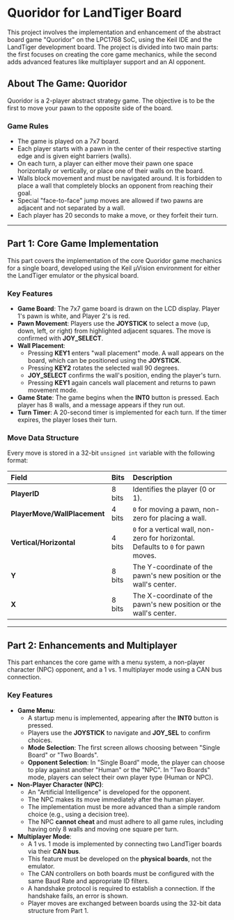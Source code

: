 # Quoridor for LandTiger Board

This project involves the implementation and enhancement of the abstract board game "Quoridor" on the LPC1768 SoC, using the Keil IDE and the LandTiger development board. The project is divided into two main parts: the first focuses on creating the core game mechanics, while the second adds advanced features like multiplayer support and an AI opponent.

## About The Game: Quoridor

Quoridor is a 2-player abstract strategy game. The objective is to be the first to move your pawn to the opposite side of the board.

### Game Rules
* The game is played on a 7x7 board. 
* Each player starts with a pawn in the center of their respective starting edge and is given eight barriers (walls). 
* On each turn, a player can either move their pawn one space horizontally or vertically, or place one of their walls on the board. 
* Walls block movement and must be navigated around.  It is forbidden to place a wall that completely blocks an opponent from reaching their goal. 
* Special "face-to-face" jump moves are allowed if two pawns are adjacent and not separated by a wall. 
* Each player has 20 seconds to make a move, or they forfeit their turn. 

---

## Part 1: Core Game Implementation

This part covers the implementation of the core Quoridor game mechanics for a single board, developed using the Keil µVision environment for either the LandTiger emulator or the physical board. 

### Key Features
* **Game Board**: The 7x7 game board is drawn on the LCD display.  Player 1's pawn is white, and Player 2's is red. 
* **Pawn Movement**: Players use the **JOYSTICK** to select a move (up, down, left, or right) from highlighted adjacent squares.  The move is confirmed with **JOY_SELECT**. 
* **Wall Placement**:
    * Pressing **KEY1** enters "wall placement" mode.  A wall appears on the board, which can be positioned using the **JOYSTICK**. 
    * Pressing **KEY2** rotates the selected wall 90 degrees. 
    * **JOY_SELECT** confirms the wall's position, ending the player's turn. 
    * Pressing **KEY1** again cancels wall placement and returns to pawn movement mode. 
* **Game State**: The game begins when the **INT0** button is pressed.  Each player has 8 walls, and a message appears if they run out. 
* **Turn Timer**: A 20-second timer is implemented for each turn.  If the timer expires, the player loses their turn. 

### Move Data Structure
Every move is stored in a 32-bit `unsigned int` variable with the following format: 

| Field | Bits | Description |
| :--- | :--- | :--- |
| **PlayerID** | 8 bits | Identifies the player (0 or 1).  |
| **PlayerMove/WallPlacement** | 4 bits | `0` for moving a pawn, non-zero for placing a wall.  |
| **Vertical/Horizontal** | 4 bits | `0` for a vertical wall, non-zero for horizontal.  Defaults to `0` for pawn moves.  |
| **Y** | 8 bits | The Y-coordinate of the pawn's new position or the wall's center.  |
| **X** | 8 bits | The X-coordinate of the pawn's new position or the wall's center.  |

---

## Part 2: Enhancements and Multiplayer

This part enhances the core game with a menu system, a non-player character (NPC) opponent, and a 1 vs. 1 multiplayer mode using a CAN bus connection. 

### Key Features
* **Game Menu**:
    * A startup menu is implemented, appearing after the **INT0** button is pressed. 
    * Players use the **JOYSTICK** to navigate and **JOY_SEL** to confirm choices. 
    * **Mode Selection**: The first screen allows choosing between "Single Board" or "Two Boards". 
    * **Opponent Selection**: In "Single Board" mode, the player can choose to play against another "Human" or the "NPC".  In "Two Boards" mode, players can select their own player type (Human or NPC). 
* **Non-Player Character (NPC)**:
    * An "Artificial Intelligence" is developed for the opponent. 
    * The NPC makes its move immediately after the human player. 
    * The implementation must be more advanced than a simple random choice (e.g., using a decision tree). 
    * The NPC **cannot cheat** and must adhere to all game rules, including having only 8 walls and moving one square per turn. 
* **Multiplayer Mode**:
    * A 1 vs. 1 mode is implemented by connecting two LandTiger boards via their **CAN bus**. 
    * This feature must be developed on the **physical boards**, not the emulator. 
    * The CAN controllers on both boards must be configured with the same Baud Rate and appropriate ID filters. 
    * A handshake protocol is required to establish a connection.  If the handshake fails, an error is shown. 
    * Player moves are exchanged between boards using the 32-bit data structure from Part 1. 